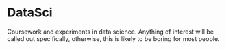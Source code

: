 # DataSci
Coursework and experiments in data science. Anything of interest will be called out specifically, otherwise, this is likely to be boring for most people.
